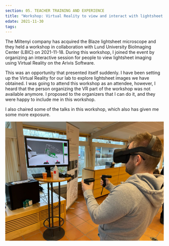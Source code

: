 ```yaml
---
section: 05. TEACHER TRAINING AND EXPERIENCE
title: "Workshop: Virtual Reality to view and interact with lightsheet imaging"
edate: 2021-11-30
tags:
---
```


The Miltenyi company has acquired the Blaze lightsheet microscope and they held a workshop in collaboration with Lund University BioImaging Center (LBIC) on 2021-11-18. During this workshop, I joined the event by organizing an interactive session for people to view lightsheet imaging using Virtual Reality on the Arivis Software.

This was an opportunity that presented itself suddenly. I have been setting up the Virtual Reality for our lab to explore lightsheet images we have obtained. I was going to attend this workshop as an attendee, however, I heard that the person organizing the VR part of the workshop was not available anymore. I proposed to the organizers that I can do it, and they were happy to include me in this workshop. 

I also chaired some of the talks in this workshop, which also has given me some more exposure. 

![](/assets/img/1637254857186.jfif)


